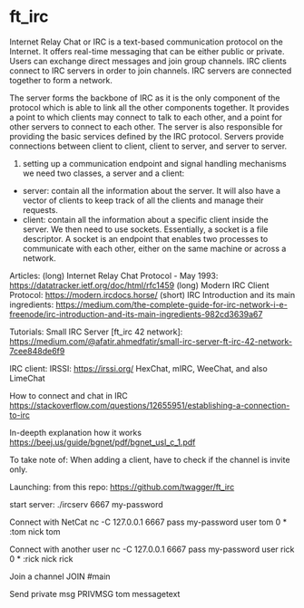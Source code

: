 # ft_irc

Internet Relay Chat or IRC is a text-based communication protocol on the Internet.
It offers real-time messaging that can be either public or private. Users can exchange
direct messages and join group channels.
IRC clients connect to IRC servers in order to join channels. IRC servers are connected
together to form a network.

The server forms the backbone of IRC as it is the only component of the protocol which is able to link all the other components together.
It provides a point to which clients may connect to talk to each other, and a point for other servers to connect to each other. The server is also responsible for providing the basic services defined by the IRC protocol. Servers provide connections between client to client, client to server, and server to server.

1. setting up a communication endpoint and signal handling mechanisms
we need two classes, a server and a client:
- server: contain all the information about the server. It will also have a vector of clients to keep track of all the clients and manage their requests.
- client: contain all the information about a specific client inside the server.
We then need to use sockets. Essentially, a socket is a file descriptor. A socket is an endpoint that enables two processes to communicate with each other, either on the same machine or across a network.

Articles:
(long) Internet Relay Chat Protocol - May 1993: https://datatracker.ietf.org/doc/html/rfc1459
(long) Modern IRC Client Protocol: https://modern.ircdocs.horse/
(short) IRC Introduction and its main ingredients: https://medium.com/the-complete-guide-for-irc-network-i-e-freenode/irc-introduction-and-its-main-ingredients-982cd3639a67

Tutorials:
Small IRC Server [ft_irc 42 network]: https://medium.com/@afatir.ahmedfatir/small-irc-server-ft-irc-42-network-7cee848de6f9

IRC client:
IRSSI: https://irssi.org/
HexChat, mIRC, WeeChat, and also LimeChat

How to connect and chat in IRC
https://stackoverflow.com/questions/12655951/establishing-a-connection-to-irc

In-deepth explanation how it works
https://beej.us/guide/bgnet/pdf/bgnet_usl_c_1.pdf


To take note of:
When adding a client, have to check if the channel is invite only.


Launching:
from this repo:
https://github.com/twagger/ft_irc

start server:
./ircserv 6667 my-password

Connect with NetCat
nc -C 127.0.0.1 6667
pass my-password
user tom 0 * :tom
nick tom

Connect with another user
nc -C 127.0.0.1 6667
pass my-password
user rick 0 * :rick
nick rick

Join a channel
JOIN #main

Send private msg
PRIVMSG tom messagetext